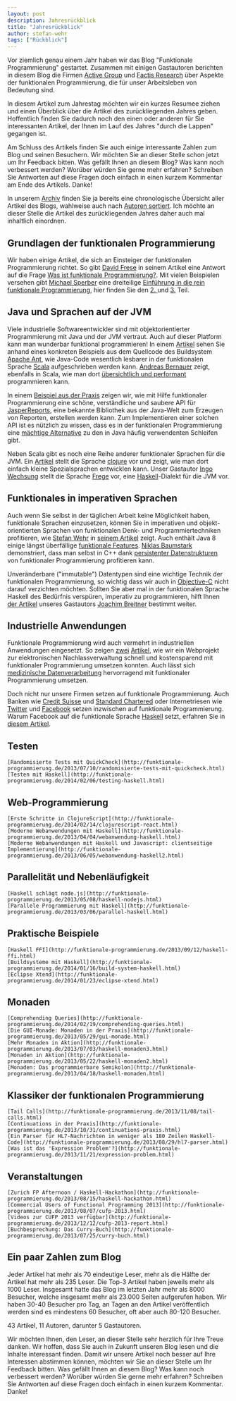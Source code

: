 ```yaml
---
layout: post
description: Jahresrückblick
title: "Jahresrückblick"
author: stefan-wehr
tags: ["Rückblick"]
---
```


Vor ziemlich genau einem Jahr haben wir das Blog "Funktionale Programmierung" gestartet.
Zusammen mit einigen Gastautoren berichten in diesem Blog die Firmen
[Active Group](http://www.active-group.de/) und [Factis Research](http://www.factisresearch.com/)
über Aspekte der funktionalen Programmierung, die für unser Arbeitsleben von Bedeutung sind. 

In diesem Artikel zum Jahrestag möchten wir ein kurzes Resumee ziehen und einen
Überblick über die Artikel des zurückliegenden Jahres geben. Hoffentlich finden Sie dadurch
noch den einen oder anderen für Sie interessanten Artikel, der Ihnen im Lauf des Jahres "durch die Lappen"
gegangen ist.

Am Schluss des Artikels finden Sie auch einige interessante Zahlen zum Blog und seinen Besuchern.
Wir möchten Sie an dieser Stelle schon jetzt um Ihr Feedback bitten. Was gefällt Ihnen an diesem Blog?
Was kann noch verbessert werden? Worüber würden Sie gerne mehr erfahren? Schreiben Sie Antworten
auf diese Fragen doch einfach in einen kurzem Kommentar am Ende des Artikels. Danke!

<!-- more start -->

In unserem [Archiv](/archive.html) finden Sie ja bereits eine chronologische Übersicht aller Artikel
des Blogs, wahlweise auch nach [Autoren sortiert](/author-archive.html). Ich möchte an dieser
Stelle die Artikel des zurückliegenden Jahres daher auch mal inhaltlich einordnen.

## Grundlagen der funktionalen Programmierung ##

Wir haben einige Artikel, die sich an Einsteiger der funktionalen Programmierung richtet.
So gibt [David Frese](http://www.active-group.de/unternehmen/frese.html) in seinem Artikel
eine Antwort auf die Frage [Was ist funktionale Programmierung?](http://funktionale-programmierung.de/2013/08/23/was-ist-funktionale-programmierung.html).
Mit vielen Beispielen versehen gibt [Michael Sperber](http://www.active-group.de/unternehmen/sperber.html) eine
dreiteilige [Einführung in die rein funktionale Programmierung](http://funktionale-programmierung.de/2013/03/12/rein-funktional.html),
hier finden Sie den [2. ](http://funktionale-programmierung.de/2013/04/10/rein-funktional-2.html)
und [3.](http://funktionale-programmierung.de/2013/04/25/rein-funktional-3.html) Teil.
    
## Java und Sprachen auf der JVM ##

Viele industrielle Softwareentwickler sind mit objektorientierter Programmierung mit Java und der JVM
vertraut. Auch auf dieser Platform kann man wunderbar funktional programmieren!
In einem [Artikel](http://funktionale-programmierung.de/2013/02/26/scala-java-ant.html) sehen
Sie anhand eines konkreten Beispiels aus dem Quellcode des Buildsystem [Apache Ant](http://ant.apache.org/),
wie Java-Code wesentlich lesbarer in der funktionalen Sprache [Scala](http://www.scala-lang.org/)
aufgeschrieben werden kann. [Andreas Bernauer](http://www.active-group.de/unternehmen/bernauer.html)
zeigt, ebenfalls in Scala, wie man dort [übersichtlich und performant](http://funktionale-programmierung.de/2013/03/26/scala-java-performance.html)
programmieren kann.

In einem [Beispiel aus der Praxis](http://funktionale-programmierung.de/2013/06/13/funktionale-api-jasper.html) 
zeigen wir, wie mit Hilfe funktionaler Programmierung eine schöne, verständliche und saubere API für
[JasperReports](http://www.jaspersoft.com/reporting), eine bekannte Bibliothek aus der Java-Welt
zum Erzeugen von Reporten, erstellen werden kann. Zum Implementieren einer solchen API
ist es nützlich zu wissen, dass es in der funktionalen Programmierung eine
[mächtige Alternative](http://funktionale-programmierung.de/2013/10/23/schleifen-scala.html) zu den
in Java häufig verwendenten Schleifen gibt.

Neben Scala gibt es noch eine Reihe anderer
funktionaler Sprachen für die JVM. Ein [Artikel](http://funktionale-programmierung.de/2013/06/27/dsl-clojure.html) stellt die Sprache
[clojure](http://clojure.org/) vor und zeigt, wie man dort einfach kleine Spezialsprachen entwicklen kann.
Unser Gastautor [Ingo Wechsung](http://www.contexo.de/) stellt die Sprache [Frege](http://funktionale-programmierung.de/2013/10/10/frege.html)
vor, eine [Haskell](http://haskell.org)-Dialekt für die JVM vor.

## Funktionales in imperativen Sprachen ##

Auch wenn Sie selbst in der täglichen Arbeit keine Möglichkeit haben, funktionale Sprachen einzusetzen,
können Sie in imperativen und objekt-orientierten Sprachen von funktionalen Denk- und Programmiertechniken
profitieren, wie [Stefan Wehr](http://www.factisresearch.com/company.html#swehr) in [seinem Artikel](http://funktionale-programmierung.de/2013/03/20/warum-funktional.html)
zeigt. Auch enthält Java 8 einige längst überfällige
[funktionale Features](http://funktionale-programmierung.de/2013/09/19/java8.html).
[Niklas Baumstark](http://www.factisresearch.com/company.html#nbaumstark) demonstriert, dass man selbst in C++ dank
[persistenter Datenstrukturen](http://funktionale-programmierung.de/2013/06/21/persistente-datenstrukturen.html)
von funktionaler Programmierung profitieren kann.

Unveränderbare ("immutable") Datentypen sind eine wichtige Technik der funktionalen Programmierung, so wichtig
dass wir auch in [Objective-C](http://funktionale-programmierung.de/2013/12/05/datentypen-objectivec.html)
nicht darauf verzichten möchten. Sollten Sie aber mal in der funktionalen Sprache Haskell des Bedürfnis
verspüren, imperativ zu programmieren, hilft Ihnen [der Artikel](http://funktionale-programmierung.de/2013/08/01/haskell-imperativ.html)
unseres Gastautors [Joachim Breitner](http://www.joachim-breitner.de/blog/) bestimmt weiter.

## Industrielle Anwendungen ##

Funktionale Programmierung wird auch vermehrt in industriellen Anwendungen eingesetzt.
So zeigen [zwei](http://funktionale-programmierung.de/2013/05/16/praxis-myownsafe.html) 
[Artikel](http://funktionale-programmierung.de/2013/09/05/praxis-myownsafe-2.html), wie wir ein Webprojekt
zur elektronischen Nachlassverwaltung schnell und kostensparend mit funktionaler Programmierung
umsetzen konnten. Auch lässt sich [medizinische Datenverarbeitung](http://funktionale-programmierung.de/2013/07/17/medizin-funktional.html)
hervorragend mit funktionaler Programmierung umsetzen.

Doch nicht nur unsere Firmen setzen auf funktionale Programmierung. Auch Banken wie [Credit Suisse](https://www.credit-suisse.com/de/de/)
und [Standard Chartered](https://www.sc.com/de/) oder Internetriesen wie [Twitter](http://twitter.com) und
[Facebook](http://facebook.com) setzen inzwischen auf funktionale Programmierung. Warum Facebook
auf die funktionale Sprache [Haskell](http://haskell.org) setzt, erfahren Sie in
[diesem Artikel](http://funktionale-programmierung.de/2013/10/02/haskell-facebook.html).

## Testen ##
    [Randomisierte Tests mit QuickCheck](http://funktionale-programmierung.de/2013/07/10/randomisierte-tests-mit-quickcheck.html)
    [Testen mit Haskell](http://funktionale-programmierung.de/2014/02/06/testing-haskell.html)
    
## Web-Programmierung ##
    [Erste Schritte in ClojureScript](http://funktionale-programmierung.de/2014/02/14/clojurescript-react.html)
    [Moderne Webanwendungen mit Haskell](http://funktionale-programmierung.de/2013/04/04/webanwendung-haskell.html)
    [Moderne Webanwendungen mit Haskell und Javascript: clientseitige Implementierung](http://funktionale-programmierung.de/2013/06/05/webanwendung-haskell2.html)

## Parallelität und Nebenläufigkeit ##
    [Haskell schlägt node.js](http://funktionale-programmierung.de/2013/05/08/haskell-nodejs.html)
    [Parallele Programmierung mit Haskell](http://funktionale-programmierung.de/2013/03/06/parallel-haskell.html)

## Praktische Beispiele ##
    [Haskell FFI](http://funktionale-programmierung.de/2013/09/12/haskell-ffi.html)
    [Buildsysteme mit Haskell](http://funktionale-programmierung.de/2014/01/16/build-system-haskell.html)
    [Eclipse Xtend](http://funktionale-programmierung.de/2014/01/23/eclipse-xtend.html)

## Monaden ##
    [Comprehending Queries](http://funktionale-programmierung.de/2014/02/19/comprehending-queries.html)
    [Die GUI-Monade: Monaden in der Praxis](http://funktionale-programmierung.de/2013/05/29/gui-monade.html)
    [Mehr Monaden in Aktion](http://funktionale-programmierung.de/2013/07/03/haskell-monaden3.html)
    [Monaden in Aktion](http://funktionale-programmierung.de/2013/05/22/haskell-monaden2.html)
    [Monaden: Das programmierbare Semikolon](http://funktionale-programmierung.de/2013/04/18/haskell-monaden.html)

## Klassiker der funktionalen Programmierung ##
    [Tail Calls](http://funktionale-programmierung.de/2013/11/08/tail-calls.html)
    [Continuations in der Praxis](http://funktionale-programmierung.de/2013/10/31/continuations-praxis.html)
    [Ein Parser für HL7-Nachrichten in weniger als 180 Zeilen Haskell-Code](http://funktionale-programmierung.de/2013/08/29/hl7-parser.html)
    [Was ist das 'Expression Problem'?](http://funktionale-programmierung.de/2013/11/21/expression-problem.html)

## Veranstaltungen ##
    [Zurich FP Afternoon / Haskell-Hackathon](http://funktionale-programmierung.de/2013/08/15/haskell-hackathon.html)
    [Commercial Users of Functional Programming 2013](http://funktionale-programmierung.de/2013/08/07/cufp-2013.html)
    [Videos zur CUFP 2013 verfügbar](http://funktionale-programmierung.de/2013/12/12/cufp-2013-report.html)
    [Buchbesprechung: Das Curry-Buch](http://funktionale-programmierung.de/2013/07/25/curry-buch.html)
    
## Ein paar Zahlen zum Blog ##

Jeder Artikel hat mehr als 70 eindeutige Leser, mehr als die Hälfte der Artikel hat mehr als 235 Leser. Die Top-3 Artikel
haben jeweils mehr als 1000 Leser. Insgesamt hatte das Blog im letzten Jahr mehr als 8000 Besucher, welche insgesamt
mehr als 23.000 Seiten aufgerufen haben. Wir haben 30-40 Besucher pro Tag, an Tagen an den Artikel veröffentlich werden sind es
mindestens 60 Besucher, oft aber auch 80-120 Besucher.

43 Artikel, 11 Autoren, darunter 5 Gastautoren.

Wir möchten Ihnen, den Leser, an dieser Stelle sehr herzlich für Ihre Treue danken. Wir hoffen, dass Sie auch in Zukunft
unseren Blog lesen und die Inhalte interessant finden. Damit wir unsere Artikel noch besser auf Ihre Interessen abstimmen können,
möchten wir Sie an dieser Stelle um Ihr Feedback bitten.
Was gefällt Ihnen an diesem Blog?
Was kann noch verbessert werden? Worüber würden Sie gerne mehr erfahren? Schreiben Sie Antworten
auf diese Fragen doch einfach in einen kurzem Kommentar. Danke!

<!-- more end -->

